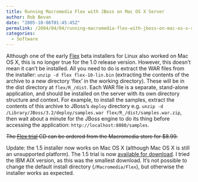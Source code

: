 ```yaml
---
title: Running Macromedia Flex with JBoss on Mac OS X Server
author: Rob Bevan
date: "2005-10-06T01:45:45Z"
permalink: /2004/04/04/running-macromedia-flex-with-jboss-on-mac-os-x-server/
categories:
  - Software
---
```

Although one of the early [Flex][1] beta installers for Linux also worked on Mac OS X, this is no longer true for the 1.0 release version. However, this doesn&#8217;t mean it can&#8217;t be installed. <span class="hilite">All</span> you need to do is extract the WAR files from the installer: `unzip -d flex flex-10-lin.bin` (extracting the contents of the archive to a new directory &#8216;flex&#8217; in the working directory). These will be in the dist directory at `flex/R_/dist`. Each WAR file is a separate, stand-alone application, and should be installed on the server with its own directory structure and context. For example, to install the samples, extract the contents of this archive to JBoss&#8217;s `deploy` directory e.g. `unzip -d /Library/JBoss/3.2/deploy/samples.war flex/R_/dist/samples.war.zip`, then wait about a minute for the JBoss engine to do its thing before accessing the application: `http://localhost:8080/samples`.

<strike>The [Flex trial][2] CD can be ordered from the Macromedia store for $8.99.</strike>

<div class="update">
  Update: the 1.5 installer now works on Mac OS X (although Mac OS X is still an unsupported platform). The 1.5 trial is now <a href="http://www.macromedia.com/software/flex/trial/">available for download</a>. I tried the IBM AIX version, as this was the smallest download. It&#8217;s not possible to change the default install directory (<code>/Macromedia/Flex</code>), but otherwise the installer works as expected.
</div>

 [1]: http://www.macromedia.com/devnet/flex/
 [2]: http://www.macromedia.com/software/flex/trial/
